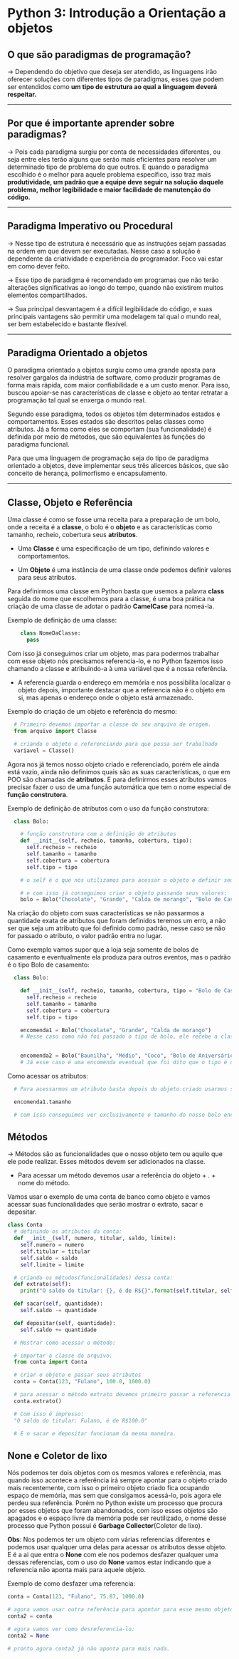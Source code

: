 # Python 3: Introdução a Orientação a objetos

## O que são paradigmas de programação?

→ Dependendo do objetivo que deseja ser atendido, as linguagens irão oferecer soluções com diferentes tipos de paradigmas, esses que podem ser entendidos como **um tipo de estrutura ao qual a linguagem deverá respeitar.**

---

## Por que é importante aprender sobre paradigmas?

→ Pois cada paradigma surgiu por conta de necessidades diferentes, ou seja entre eles terão alguns que serão mais eficientes para resolver um determinado tipo de problema do que outros. E quando o paradigma escolhido é o melhor para aquele problema específico, isso traz mais **produtividade, um padrão que a equipe deve seguir na solução daquele problema, melhor legibilidade e maior facilidade de manutenção do código.**

---

## Paradigma Imperativo ou Procedural

→ Nesse tipo de estrutura é necessário que as instruções sejam passadas na ordem em que devem ser executadas. Nesse caso a solução é dependente da criatividade e experiência do programador. Foco vai estar em como dever feito.

→ Esse tipo de paradigma é recomendado em programas que não terão alterações significativas ao longo do tempo, quando não existirem muitos elementos compartilhados.

→ Sua principal desvantagem é a difícil legibilidade do código, e suas principais vantagens são permitir uma modelagem tal qual o mundo real, ser bem estabelecido e bastante flexível.

---

## Paradigma Orientado a objetos

O paradigma orientado a objetos surgiu como uma grande aposta para resolver gargalos da indústria de software, como produzir programas de forma mais rápida, com maior confiabilidade e a um custo menor. Para isso, buscou apoiar-se nas características de classe e objeto ao tentar retratar a programação tal qual se enxerga o mundo real.

Segundo esse paradigma, todos os objetos têm determinados estados e comportamentos. Esses estados são descritos pelas classes como atributos. Já a forma como eles se comportam (sua funcionalidade) é definida por meio de métodos, que são equivalentes às funções do paradigma funcional.

Para que uma linguagem de programação seja do tipo de paradigma orientado a objetos, deve implementar seus três alicerces básicos, que são conceito de herança, polimorfismo e encapsulamento.

---

## Classe, Objeto e Referência

Uma classe é como se fosse uma receita para a preparação de um bolo, onde a receita é a **classe**, o bolo é o **objeto** e as características como tamanho, recheio, cobertura seus **atributos**.

- Uma **Classe** é uma especificação de um tipo, definindo valores e comportamentos.

- Um **Objeto** é uma instância de uma classe onde podemos definir valores para seus atributos.

Para definirmos uma classe em Python basta que usemos a palavra **class** seguida do nome que escolhemos para a classe, é uma boa prática na criação de uma classe de adotar o padrão **CamelCase** para nomeá-la.

Exemplo de definição de uma classe:

```python
    class NomeDaClasse:
      pass
```

Com isso já conseguimos criar um objeto, mas para podermos trabalhar com esse objeto nós precisamos referencia-lo, e no Python fazemos isso chamando a classe e atribuindo-a à uma variável que é a nossa referência.

- A referencia guarda o endereço em memória e nos possibilita localizar o objeto depois, importante destacar que a referencia não é o objeto em si, mas apenas o endereço onde o objeto está armazenado.

Exemplo do criação de um objeto e referência do mesmo:

```python
  # Primeiro devemos importar a classe do seu arquivo de origem.
  from arquivo import Classe

  # criando o objeto e referenciando para que possa ser trabalhado
  variavel = Classe()
```

Agora nos já temos nosso objeto criado e referenciado, porém ele ainda está vazio, ainda não definimos quais são as suas características, o que em POO são chamadas de **atributos**. E para definirmos esses atributos vamos precisar fazer o uso de uma função automática que tem o nome especial de **função construtora**.

Exemplo de definição de atributos com o uso da função construtora:

```python
  class Bolo:

    # função construtora com a definição de atributos
    def __init__(self, recheio, tamanho, cobertura, tipo):
      self.recheio = recheio
      self.tamanho = tamanho
      self.cobertura = cobertura
      self.tipo = tipo

    # o self é o que nós utilizamos para acessar o objeto e definir seus atributos.

    # e com isso já conseguimos criar o objeto passando seus valores:
    bolo = Bolo("Chocolate", "Grande", "Calda de morango", "Bolo de Casamento")

```

Na criação do objeto com suas características se não passarmos a quantidade exata de atributos que foram definidos teremos um erro, a não ser que seja um atributo que foi definido como padrão, nesse caso se não for passado o atributo, o valor padrão entra no lugar.

Como exemplo vamos supor que a loja seja somente de bolos de casamento e eventualmente ela produza para outros eventos, mas o padrão é o tipo Bolo de casamento:

```python
  class Bolo:

    def __init__(self, recheio, tamanho, cobertura, tipo = "Bolo de Casamento"):
      self.recheio = recheio
      self.tamanho = tamanho
      self.cobertura = cobertura
      self.tipo = tipo

    encomenda1 = Bolo("Chocolate", "Grande", "Calda de morango")
    # Nesse caso como não foi passado o tipo de bolo, ele recebe a classificação de tipo padrão que no nosso caso é bolo de casamento.


    encomenda2 = Bolo("Baunilha", "Médio", "Coco", "Bolo de Aniversário")
    # Já esse caso é uma encomenda eventual que foi dito que o tipo é de aniversário, então esse vai ser o valor do tipo.
```

Como acessar os atributos:

```python
  # Para acessarmos um atributo basta depois do objeto criado usarmos sua referencia.atributo

  encomenda1.tamanho

  # com isso conseguimos ver exclusivamente o tamanho do nosso bolo encomendado.
```

## Métodos

-> Métodos são as funcionalidades que o nosso objeto tem ou aquilo que ele pode realizar. Esses métodos devem ser adicionados na classe.

- Para acessar um método devemos usar a referência do objeto + . + nome do método.

Vamos usar o exemplo de uma conta de banco como objeto e vamos acessar suas funcionalidades que serão mostrar o extrato, sacar e depositar.

```python
class Conta
  # definindo os atributos da conta:
  def __init__(self, numero, titular, saldo, limite):
    self.numero = numero
    self.titular = titular
    self.saldo = saldo
    self.limite = limite

  # criando os métodos(funcionalidades) dessa conta:
  def extrato(self):
    print("O saldo do titular: {}, é de R${}".format(self.titular, self.saldo))

  def sacar(self, quantidade):
    self.saldo -= quantidade

  def depositar(self, quantidade):
    self.saldo += quantidade

  # Mostrar como acessar o método:

  # importar a classe do arquivo.
  from conta import Conta

  # criar o objeto e passar seus atributos
  conta = Conta(123, "Fulano", 100.0, 1000.0)

  # para acessar o método extrato devemos primeiro passar a referencia do objeto que queremos e depois qual funcionalidade desse objeto queremos:
  conta.extrato()

  # Com isso é impresso:
  "O saldo do titular: Fulano, é de R$100.0"

  # E o sacar e depositar funcionam da mesma maneira.

```

## None e Coletor de lixo

Nós podemos ter dois objetos com os mesmos valores e referência, mas quando isso acontece a referência irá sempre apontar para o objeto criado mais recentemente, com isso o primeiro objeto criado fica ocupando espaço de memória, mas sem que consigamos acessá-lo, pois agora ele perdeu sua referência. Porém no Python existe um processo que procura por esses objetos que foram abandonados, com isso esses objetos são apagados e o espaço livre da memória pode ser reutilizado, o nome desse processo que Python possui é **Garbage Collector**(Coletor de lixo).

**Obs**: Nos podemos ter um objeto com várias referencias diferentes e podemos usar qualquer uma delas para acessar os atributos desse objeto. E é a ai que entra o **None** com ele nos podemos desfazer qualquer uma dessas referencias, com o uso do **None** vamos estar indicando que a referencia não aponta mais para aquele objeto.

Exemplo de como desfazer uma referencia:

```python
conta = Conta(123, "Fulano", 75.87, 1000.0)

# agora vamos usar outra referência para apontar para esse mesmo objeto:
conta2 = conta

# agora vamos ver como desreferencia-lo:
conta2 = None

# pronto agora conta2 já não aponta para mais nada.
```
